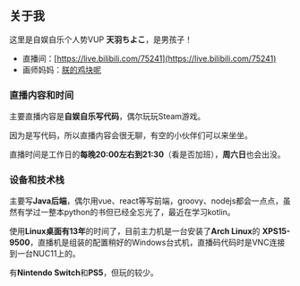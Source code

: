 ## 关于我 

这里是自娱自乐个人势VUP **天羽ちよこ**，是男孩子！

* 直播间：[https://live.bilibili.com/75241](https://live.bilibili.com/75241)
* 画师妈妈：[朕的鸡块呢](https://space.bilibili.com/3345773)

### 直播内容和时间

主要直播内容是**自娱自乐写代码**，偶尔玩玩Steam游戏。

因为是写代码，所以直播内容会很无聊，有空的小伙伴们可以来坐坐。

直播时间是工作日的**每晚20:00左右到21:30**（看是否加班），**周六日**也会出没。


### 设备和技术栈

主要写**Java后端**，偶尔用vue、react等写前端，groovy、nodejs都会一点点，虽然有学过一整本python的书但已经全忘光了，最近在学习kotlin。

使用**Linux桌面有13年**的时间了，目前主力机是一台安装了**Arch Linux**的 **XPS15-9500**，直播机是组装的配置稍好的Windows台式机，直播码代码时是VNC连接到一台NUC11上的。

有**Nintendo Switch**和**PS5**，但玩的较少。
